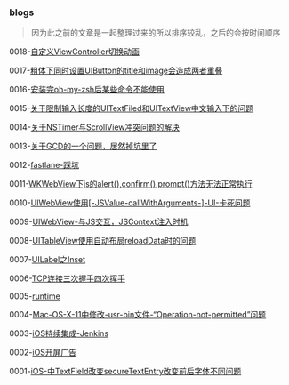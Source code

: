 ### blogs

> 因为此之前的文章是一起整理过来的所以排序较乱，之后的会按时间顺序

0018-[自定义ViewController切换动画](docs/自定义ViewController切换动画.md)

0017-[粗体下同时设置UIButton的title和image会造成两者重叠](docs/粗体下同时设置UIButton的title和image会造成两者重叠.md)

0016-[安装完oh-my-zsh后某些命令不能使用](docs/安装完oh-my-zsh后某些命令不能使用.md)

0015-[关于限制输入长度的UITextFiled和UITextView中文输入下的问题](docs/关于限制输入长度的UITextFiled和UITextView中文输入下的问题.md)

0014-[关于NSTimer与ScrollView冲突问题的解决](docs/关于NSTimer与ScrollView冲突问题的解决.md)

0013-[关于GCD的一个问题，居然掉坑里了](docs/关于GCD的一个问题，居然掉坑里了.md)

0012-[fastlane-踩坑](docs/fastlane-踩坑实录.md)

0011-[WKWebView下js的alert(),confirm(),prompt()方法无法正常执行](docs/WKWebView下js的alert(),confirm(),prompt()方法无法正常执行.md)

0010-[UIWebView使用[-JSValue-callWithArguments-]-UI-卡死问题](docs/UIWebView使用[-JSValue-callWithArguments-]-UI-卡死问题.md)

0009-[UIWebView-与JS交互，JSContext注入时机](docs/UIWebView-与JS交互，JSContext注入时机.md)

0008-[UITableView使用自动布局reloadData时的问题](docs/UITableView使用自动布局reloadData时的问题.md)

0007-[UILabel之Inset](docs/UILabel之Inset.md)

0006-[TCP连接三次握手四次挥手](docs/TCP连接三次握手四次挥手.md)

0005-[runtime](docs/runtime.md)

0004-[Mac-OS-X-11中修改-usr-bin文件-“Operation-not-permitted”问题](docs/Mac-OS-X-11中修改-usr-bin文件-“Operation-not-permitted”问题.md)

0003-[iOS持续集成-Jenkins](docs/iOS持续集成-Jenkins.md)

0002-[iOS开屏广告](docs/iOS开屏广告.md)

0001-[iOS-中TextField改变secureTextEntry改变前后字体不同问题](docs/iOS-中TextField改变secureTextEntry改变前后字体不同问题.md)